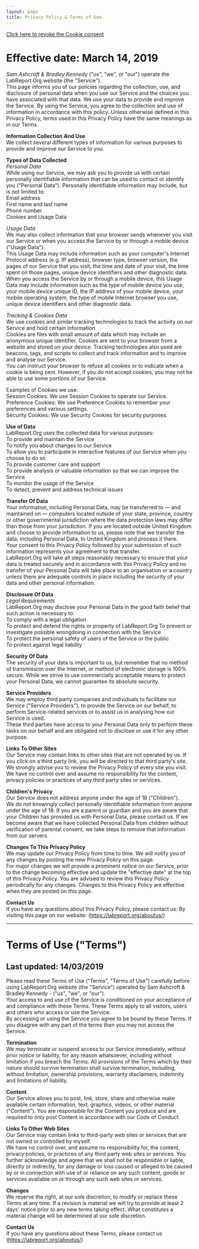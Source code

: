 ```yaml
---
layout: page
title: Privacy Policy & Terms of Use
---
```

<a href="#" onclick="document.cookie='cookiebar=;expires=Thu, 01 Jan 1970 00:00:01 GMT;path=/'; setupCookieBar(); return false;">Click here to revoke the Cookie consent</a>

# Effective date: March 14, 2019
*Sam Ashcroft & Bradley Kennedy* ("us", "we", or "our") operate the LabReport.Org website (the "Service").  
This page informs you of our policies regarding the collection, use, and disclosure of personal data when you use our Service and the choices you have associated with that data.
We use your data to provide and improve the Service. By using the Service, you agree to the collection and use of information in accordance with this policy. Unless otherwise defined in this Privacy Policy, terms used in this Privacy Policy have the same meanings as in our Terms.  

**Information Collection And Use**  
We collect several different types of information for various purposes to provide and improve our Service to you.

**Types of Data Collected**  
*Personal Data*  
While using our Service, we may ask you to provide us with certain personally identifiable information that can be used to contact or identify you ("Personal Data"). Personally identifiable information may include, but is not limited to:  
Email address  
First name and last name  
Phone number  
Cookies and Usage Data  

*Usage Data*  
We may also collect information that your browser sends whenever you visit our Service or when you access the Service by or through a mobile device ("Usage Data").  
This Usage Data may include information such as your computer's Internet Protocol address (e.g. IP address), browser type, browser version, the pages of our Service that you visit, the time and date of your visit, the time spent on those pages, unique device identifiers and other diagnostic data.  
When you access the Service by or through a mobile device, this Usage Data may include information such as the type of mobile device you use, your mobile device unique ID, the IP address of your mobile device, your mobile operating system, the type of mobile Internet browser you use, unique device identifiers and other diagnostic data.  

*Tracking & Cookies Data*  
We use cookies and similar tracking technologies to track the activity on our Service and hold certain information.  
Cookies are files with small amount of data which may include an anonymous unique identifier. Cookies are sent to your browser from a website and stored on your device. Tracking technologies also used are beacons, tags, and scripts to collect and track information and to improve and analyse our Service.  
You can instruct your browser to refuse all cookies or to indicate when a cookie is being sent. However, if you do not accept cookies, you may not be able to use some portions of our Service.  

Examples of Cookies we use:  
Session Cookies: We use Session Cookies to operate our Service.  
Preference Cookies: We use Preference Cookies to remember your preferences and various settings.  
Security Cookies: We use Security Cookies for security purposes.  

**Use of Data**  
LabReport.Org uses the collected data for various purposes:  
To provide and maintain the Service   
To notify you about changes to our Service  
To allow you to participate in interactive features of our Service when you choose to do so  
To provide customer care and support  
To provide analysis or valuable information so that we can improve the Service  
To monitor the usage of the Service  
To detect, prevent and address technical issues  

**Transfer Of Data**  
Your information, including Personal Data, may be transferred to — and maintained on — computers located outside of your state, province, country or other governmental jurisdiction where the data protection laws may differ than those from your jurisdiction.
If you are located outside United Kingdom and choose to provide information to us, please note that we transfer the data, including Personal Data, to United Kingdom and process it there.  
Your consent to this Privacy Policy followed by your submission of such information represents your agreement to that transfer.  
LabReport.Org will take all steps reasonably necessary to ensure that your data is treated securely and in accordance with this Privacy Policy and no transfer of your Personal Data will take place to an organisation or a country unless there are adequate controls in place including the security of your data and other personal information.  

**Disclosure Of Data**  
*Legal Requirements*  
LabReport.Org may disclose your Personal Data in the good faith belief that such action is necessary to:  
To comply with a legal obligation  
To protect and defend the rights or property of LabReport.Org
To prevent or investigate possible wrongdoing in connection with the Service  
To protect the personal safety of users of the Service or the public  
To protect against legal liability  

**Security Of Data**  
The security of your data is important to us, but remember that no method of transmission over the Internet, or method of electronic storage is 100% secure. While we strive to use commercially acceptable means to protect your Personal Data, we cannot guarantee its absolute security.  

**Service Providers**  
We may employ third party companies and individuals to facilitate our Service ("Service Providers"), to provide the Service on our behalf, to perform Service-related services or to assist us in analysing how our Service is used.  
These third parties have access to your Personal Data only to perform these tasks on our behalf and are obligated not to disclose or use it for any other purpose.  

**Links To Other Sites**  
Our Service may contain links to other sites that are not operated by us. If you click on a third party link, you will be directed to that third party's site. We strongly advise you to review the Privacy Policy of every site you visit.  
We have no control over and assume no responsibility for the content, privacy policies or practices of any third party sites or services.  

**Children's Privacy**  
Our Service does not address anyone under the age of 18 ("Children").  
We do not knowingly collect personally identifiable information from anyone under the age of 18. If you are a parent or guardian and you are aware that your Children has provided us with Personal Data, please contact us. If we become aware that we have collected Personal Data from children without verification of parental consent, we take steps to remove that information from our servers.  

**Changes To This Privacy Policy**  
We may update our Privacy Policy from time to time. We will notify you of any changes by posting the new Privacy Policy on this page.  
For major changes we will provide a prominent notice on our Service, prior to the change becoming effective and update the "effective date" at the top of this Privacy Policy.
You are advised to review this Privacy Policy periodically for any changes. Changes to this Privacy Policy are effective when they are posted on this page.  

**Contact Us**  
If you have any questions about this Privacy Policy, please contact us:
By visiting this page on our website: (<https://labreport.org/aboutus/>)  

---

# Terms of Use ("Terms")  
## Last updated: 14/03/2019  

Please read these Terms of Use ("Terms", "Terms of Use") carefully before using LabReport.Org website (the "Service") operated by Sam Ashcroft & Bradley Kennedy - ("us", "we", or "our").  
Your access to and use of the Service is conditioned on your acceptance of and compliance with these Terms. These Terms apply to all visitors, users and others who access or use the Service.  
By accessing or using the Service you agree to be bound by these Terms. If you disagree with any part of the terms then you may not access the Service.  

**Termination**  
We may terminate or suspend access to our Service immediately, without prior notice or liability, for any reason whatsoever, including without limitation if you breach the Terms.
All provisions of the Terms which by their nature should survive termination shall survive termination, including, without limitation, ownership provisions, warranty disclaimers, indemnity and limitations of liability.  

**Content**  
Our Service allows you to post, link, store, share and otherwise make available certain information, text, graphics, videos, or other material ("Content"). You are responsible for the Content you produce and are required to only post Content in accordance with our Code of Conduct.  

**Links To Other Web Sites**  
Our Service may contain links to third-party web sites or services that are not owned or controlled by myself.  
We have no control over, and assume no responsibility for, the content, privacy policies, or practices of any third party web sites or services. You further acknowledge and agree that we shall not be responsible or liable, directly or indirectly, for any damage or loss caused or alleged to be caused by or in connection with use of or reliance on any such content, goods or services available on or through any such web sites or services.  

**Changes**  
We reserve the right, at our sole discretion, to modify or replace these Terms at any time. If a revision is material we will try to provide at least 2 days' notice prior to any new terms taking effect. What constitutes a material change will be determined at our sole discretion.  

**Contact Us**  
If you have any questions about these Terms, please contact us (<https://labreport.org/aboutus/>)  
